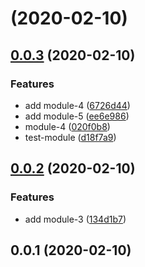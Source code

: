 # [](https://github.com/JohnApache/lerna-demo/compare/v0.0.3...v) (2020-02-10)



## [0.0.3](https://github.com/JohnApache/lerna-demo/compare/v0.0.2...v0.0.3) (2020-02-10)


### Features

* add module-4 ([6726d44](https://github.com/JohnApache/lerna-demo/commit/6726d44d62941cb8648e17f846d1d214f4da1905))
* add module-5 ([ee6e986](https://github.com/JohnApache/lerna-demo/commit/ee6e986dc37bfcafd114867e4fe0ecec6c31ad81))
* module-4 ([020f0b8](https://github.com/JohnApache/lerna-demo/commit/020f0b8cab80ae42a615d1f07f4ae0dd45007abb))
* test-module ([d18f7a9](https://github.com/JohnApache/lerna-demo/commit/d18f7a9bd7400f99f49ad67ed7d9750e1c0d80c9))



## [0.0.2](https://github.com/JohnApache/lerna-demo/compare/v0.0.1...v0.0.2) (2020-02-10)


### Features

* add module-3 ([134d1b7](https://github.com/JohnApache/lerna-demo/commit/134d1b7986a161196430f0fe895d5d6f33e699e7))



## 0.0.1 (2020-02-10)



